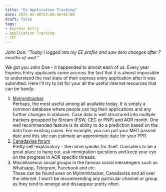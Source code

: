 ```yaml
---
title: "Ee Application Tracking"
date: 2021-02-08T22:00:56+02:00
draft: false
tags: 
- Express Entry
- Application Tracking
- CEC 
---
```

*John Doe: "Today I logged into my EE profile and saw zero changes after 7 months of wait."*

We got you John Doe - it happended to almost each of us.
Every year Express Entry applicants come accross the fact that it is almost impossible to understand the real state of their express entry application after it was submitted. Here I'll try to list for your all the useful internet resources that can be handy:
1. [MyImmitracker](https://myimmitracker.com)\
Perhaps, the most useful among all available today. It is simply a common database where people can log their applications and any further changes in statuses. Case data is well structured into multiple trackers groupped by Stream (FSW, CEC or PNP) and AOR month. One well recommended feature is its ability to do a prediction based on the data from existing cases. For example, you can put your MED passed date and this site can estimate an approximate date for your PPR.
2. [Canadavisa forum](https://www.canadavisa.com/canada-immigration-discussion-board/)\
Pretty self-explanatory - the name speaks for itself. Considers to be a great place to hang out, ask immigration questions and keep your eye on the progress in AOR specific threads.
3. Miscellaneous social groups in the famous social messengers such as Whatsapp, Telegram, Facebook and etc.\
These can be found even on MyImmitracker, Canadavisa and all over the internet. I won't be recommending any particular channel or group as they tend to emerge and dissappear pretty often.